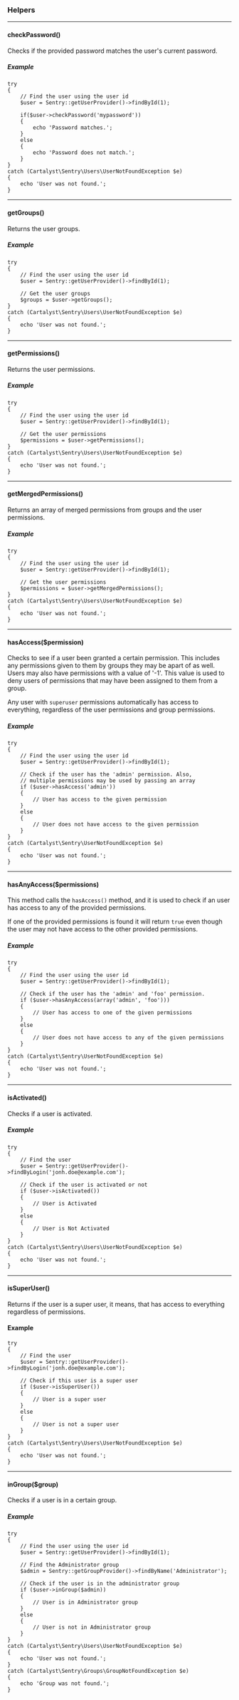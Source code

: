 ### Helpers

----------

#### checkPassword()

Checks if the provided password matches the user's current password.

##### Example

	try
	{
		// Find the user using the user id
		$user = Sentry::getUserProvider()->findById(1);

		if($user->checkPassword('mypassword'))
		{
			echo 'Password matches.';
		}
		else
		{
			echo 'Password does not match.';
		}
	}
	catch (Cartalyst\Sentry\Users\UserNotFoundException $e)
	{
		echo 'User was not found.';
	}

----------

#### getGroups()

Returns the user groups.

##### Example

	try
	{
		// Find the user using the user id
		$user = Sentry::getUserProvider()->findById(1);

		// Get the user groups
		$groups = $user->getGroups();
	}
	catch (Cartalyst\Sentry\Users\UserNotFoundException $e)
	{
		echo 'User was not found.';
	}

----------

#### getPermissions()

Returns the user permissions.

##### Example

	try
	{
		// Find the user using the user id
		$user = Sentry::getUserProvider()->findById(1);

		// Get the user permissions
		$permissions = $user->getPermissions();
	}
	catch (Cartalyst\Sentry\Users\UserNotFoundException $e)
	{
		echo 'User was not found.';
	}

----------

#### getMergedPermissions()

Returns an array of merged permissions from groups and the user permissions.

##### Example

	try
	{
		// Find the user using the user id
		$user = Sentry::getUserProvider()->findById(1);

		// Get the user permissions
		$permissions = $user->getMergedPermissions();
	}
	catch (Cartalyst\Sentry\Users\UserNotFoundException $e)
	{
		echo 'User was not found.';
	}

----------

#### hasAccess($permission)

Checks to see if a user been granted a certain permission. This includes any
permissions given to them by groups they may be apart of as well. Users may
also have permissions with a value of '-1'. This value is used to deny users of
permissions that may have been assigned to them from a group.

Any user with `superuser` permissions automatically has access to everything,
regardless of the user permissions and group permissions.

##### Example

	try
	{
		// Find the user using the user id
		$user = Sentry::getUserProvider()->findById(1);

		// Check if the user has the 'admin' permission. Also,
		// multiple permissions may be used by passing an array
		if ($user->hasAccess('admin'))
		{
			// User has access to the given permission
		}
		else
		{
			// User does not have access to the given permission
		}
	}
	catch (Cartalyst\Sentry\UserNotFoundException $e)
	{
		echo 'User was not found.';
	}

----------

#### hasAnyAccess($permissions)

This method calls the `hasAccess()` method, and it is used to check if an user
has access to any of the provided permissions.

If one of the provided permissions is found it will return `true` even though the
user may not have access to the other provided permissions.

##### Example

	try
	{
		// Find the user using the user id
		$user = Sentry::getUserProvider()->findById(1);

		// Check if the user has the 'admin' and 'foo' permission.
		if ($user->hasAnyAccess(array('admin', 'foo')))
		{
			// User has access to one of the given permissions
		}
		else
		{
			// User does not have access to any of the given permissions
		}
	}
	catch (Cartalyst\Sentry\UserNotFoundException $e)
	{
		echo 'User was not found.';
	}

----------

#### isActivated()

Checks if a user is activated.

##### Example

	try
	{
		// Find the user
		$user = Sentry::getUserProvider()->findByLogin('jonh.doe@example.com');

		// Check if the user is activated or not
		if ($user->isActivated())
		{
			// User is Activated
		}
		else
		{
			// User is Not Activated
		}
	}
	catch (Cartalyst\Sentry\Users\UserNotFoundException $e)
	{
		echo 'User was not found.';
	}

----------

#### isSuperUser()

Returns if the user is a super user, it means, that has access to everything regardless of permissions.

#### Example

	try
	{
		// Find the user
		$user = Sentry::getUserProvider()->findByLogin('jonh.doe@example.com');

		// Check if this user is a super user
		if ($user->isSuperUser())
		{
			// User is a super user
		}
		else
		{
			// User is not a super user
		}
	}
	catch (Cartalyst\Sentry\Users\UserNotFoundException $e)
	{
		echo 'User was not found.';
	}

----------

#### inGroup($group)

Checks if a user is in a certain group.

##### Example

	try
	{
		// Find the user using the user id
		$user = Sentry::getUserProvider()->findById(1);

		// Find the Administrator group
		$admin = Sentry::getGroupProvider()->findByName('Administrator');

		// Check if the user is in the administrator group
		if ($user->inGroup($admin))
		{
			// User is in Administrator group
		}
		else
		{
			// User is not in Administrator group
		}
	}
	catch (Cartalyst\Sentry\Users\UserNotFoundException $e)
	{
		echo 'User was not found.';
	}
	catch (Cartalyst\Sentry\Groups\GroupNotFoundException $e)
	{
		echo 'Group was not found.';
	}
